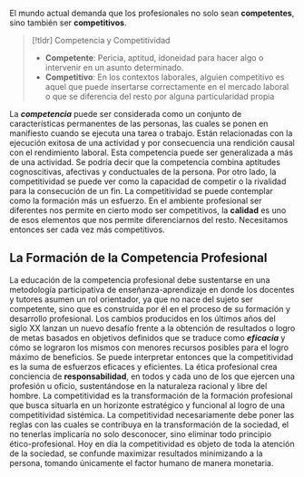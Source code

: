 El mundo actual demanda que los profesionales no solo sean **competentes**, sino también ser **competitivos**.

>[!tldr] Competencia y Competitividad
>- **Competente**: Pericia, aptitud, idoneidad para hacer algo o intervenir en un asunto determinado.
>- **Competitivo**: En los contextos laborales, alguien competitivo es aquel que puede insertarse correctamente en el mercado laboral o que se diferencia del resto por alguna particularidad propia

La ***competencia*** puede ser considerada como un conjunto de características permanentes de las personas, las cuales se ponen en manifiesto cuando se ejecuta una tarea o trabajo.
Están relacionadas con la ejecución exitosa de una actividad y por consecuencia una rendición causal con el rendimiento laboral. Esta competencia puede ser generalizada a más de una actividad. Se podría decir que la competencia combina aptitudes cognoscitivas, afectivas y conductuales de la persona.
Por otro lado, la competitividad se puede ver como la capacidad de competir o la rivalidad para la consecución de un fin. La competitividad se puede contemplar como la formación más un esfuerzo.
En el ambiente profesional ser diferentes nos permite en cierto modo ser competitivos, la **calidad** es uno de esos elementos que nos permite diferenciarnos del resto. Necesitamos entonces ser cada vez más competitivos.

## La Formación de la Competencia Profesional

La educación de la competencia profesional debe sustentarse en una metodología participativa de enseñanza-aprendizaje en donde los docentes y tutores asumen un rol orientador, ya que no nace del sujeto ser competente, sino que es construida por él en el proceso de su formación y desarrollo profesional.
Los cambios producidos en los últimos años del siglo XX lanzan un nuevo desafío frente a la obtención de resultados o logro de metas basados en objetivos definidos que se traduce como ***eficacia*** y cómo se lograron los mismos con menores recursos posibles para el logro máximo de beneficios. Se puede interpretar entonces que la competitividad es la suma de esfuerzos eficaces y eficientes.
La ética profesional crea conciencia de **responsabilidad**, en todos y cada uno de los que ejercen una profesión u oficio, sustentándose en la naturaleza racional y libre del hombre. La competitividad es la transformación de la formación profesional que busca situarla en un horizonte estratégico y funcional al logro de una competitividad sistémica.
La competitividad necesariamente debe poner las reglas con las cuales se contribuya en la transformación de la sociedad, el no tenerlas implicaría no solo desconocer, sino eliminar todo principio ético-profesional. Hoy en día la competitividad es objeto de toda la atención de la sociedad, se confunde maximizar resultados minimizando a la persona, tomando únicamente el factor humano de manera monetaria.
